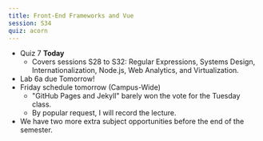 ```yaml
---
title: Front-End Frameworks and Vue
session: S34
quiz: acorn
---
```


* Quiz 7 **Today**
    * Covers sessions S28 to S32: Regular Expressions, Systems Design, Internationalization, Node.js, Web Analytics, and Virtualization.
* Lab 6a due Tomorrow!
* Friday schedule tomorrow (Campus-Wide)
    * "GitHub Pages and Jekyll" barely won the vote for the Tuesday class.
    * By popular request, I will record the lecture.
* We have two more extra subject opportunities before the end of the semester.
